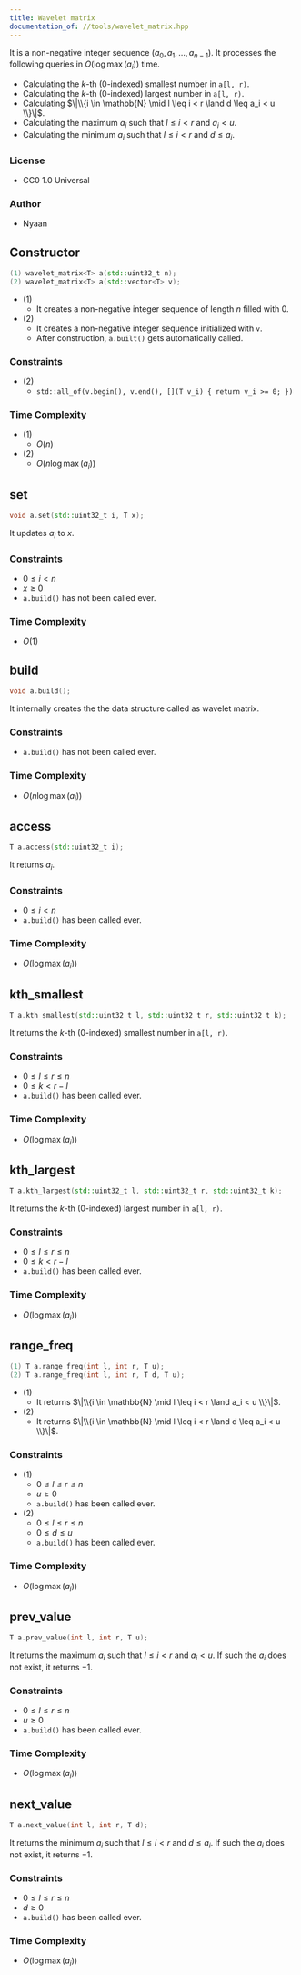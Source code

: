 ```yaml
---
title: Wavelet matrix
documentation_of: //tools/wavelet_matrix.hpp
---
```


It is a non-negative integer sequence $(a_0, a_1, \ldots, a_{n - 1})$.
It processes the following queries in $O(\log \max(a_i))$ time.

- Calculating the $k$-th ($0$-indexed) smallest number in `a[l, r)`.
- Calculating the $k$-th ($0$-indexed) largest number in `a[l, r)`.
- Calculating $\|\\{i \in \mathbb{N} \mid l \leq i < r \land d \leq a_i < u \\}\|$.
- Calculating the maximum $a_i$ such that $l \leq i < r$ and $a_i < u$.
- Calculating the minimum $a_i$ such that $l \leq i < r$ and $d \leq a_i$.

### License
- CC0 1.0 Universal

### Author
- Nyaan

## Constructor
```cpp
(1) wavelet_matrix<T> a(std::uint32_t n);
(2) wavelet_matrix<T> a(std::vector<T> v);
```

- (1)
    - It creates a non-negative integer sequence of length $n$ filled with $0$.
- (2)
    - It creates a non-negative integer sequence initialized with `v`.
    - After construction, `a.built()` gets automatically called.

### Constraints
- (2)
    - `std::all_of(v.begin(), v.end(), [](T v_i) { return v_i >= 0; })`

### Time Complexity
- (1)
    - $O(n)$
- (2)
    - $O(n \log \max(a_i))$

## set
```cpp
void a.set(std::uint32_t i, T x);
```

It updates $a_i$ to $x$.

### Constraints
- $0 \leq i < n$
- $x \geq 0$
- `a.build()` has not been called ever.

### Time Complexity
- $O(1)$

## build
```cpp
void a.build();
```

It internally creates the the data structure called as wavelet matrix.

### Constraints
- `a.build()` has not been called ever.

### Time Complexity
- $O(n \log \max(a_i))$

## access
```cpp
T a.access(std::uint32_t i);
```

It returns $a_i$.

### Constraints
- $0 \leq i < n$
- `a.build()` has been called ever.

### Time Complexity
- $O(\log \max(a_i))$

## kth_smallest
```cpp
T a.kth_smallest(std::uint32_t l, std::uint32_t r, std::uint32_t k);
```

It returns the $k$-th ($0$-indexed) smallest number in `a[l, r)`.

### Constraints
- $0 \leq l \leq r \leq n$
- $0 \leq k < r - l$
- `a.build()` has been called ever.

### Time Complexity
- $O(\log \max(a_i))$

## kth_largest
```cpp
T a.kth_largest(std::uint32_t l, std::uint32_t r, std::uint32_t k);
```

It returns the $k$-th ($0$-indexed) largest number in `a[l, r)`.

### Constraints
- $0 \leq l \leq r \leq n$
- $0 \leq k < r - l$
- `a.build()` has been called ever.

### Time Complexity
- $O(\log \max(a_i))$

## range_freq
```cpp
(1) T a.range_freq(int l, int r, T u);
(2) T a.range_freq(int l, int r, T d, T u);
```

- (1)
    - It returns $\|\\{i \in \mathbb{N} \mid l \leq i < r \land a_i < u \\}\|$.
- (2)
    - It returns $\|\\{i \in \mathbb{N} \mid l \leq i < r \land d \leq a_i < u \\}\|$.

### Constraints
- (1)
    - $0 \leq l \leq r \leq n$
    - $u \geq 0$
    - `a.build()` has been called ever.
- (2)
    - $0 \leq l \leq r \leq n$
    - $0 \leq d \leq u$
    - `a.build()` has been called ever.

### Time Complexity
- $O(\log \max(a_i))$

## prev_value
```cpp
T a.prev_value(int l, int r, T u);
```

It returns the maximum $a_i$ such that $l \leq i < r$ and $a_i < u$.
If such the $a_i$ does not exist, it returns $-1$.

### Constraints
- $0 \leq l \leq r \leq n$
- $u \geq 0$
- `a.build()` has been called ever.

### Time Complexity
- $O(\log \max(a_i))$

## next_value
```cpp
T a.next_value(int l, int r, T d);
```

It returns the minimum $a_i$ such that $l \leq i < r$ and $d \leq a_i$.
If such the $a_i$ does not exist, it returns $-1$.

### Constraints
- $0 \leq l \leq r \leq n$
- $d \geq 0$
- `a.build()` has been called ever.

### Time Complexity
- $O(\log \max(a_i))$

